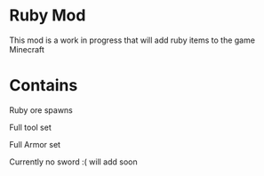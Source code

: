 # Ruby Mod
This mod is a work in progress that will add ruby items to the game Minecraft

# Contains
Ruby ore spawns

Full tool set

Full Armor set


Currently no sword :( will add soon
